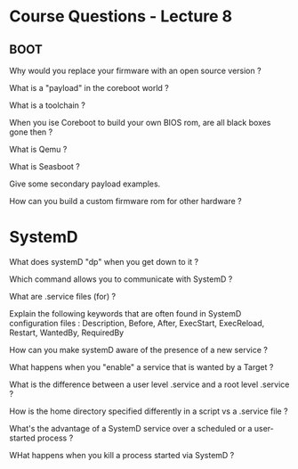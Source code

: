 # Course Questions - Lecture 8

## BOOT

Why would you replace your firmware with an open source version ?
>
What is a "payload" in the coreboot world ?
>
What is a toolchain ?
>
When you ise Coreboot to build your own BIOS rom, are all black boxes gone then ?
>
What is Qemu ?
>
What is Seasboot ?
>
Give some secondary payload examples.
>
How can you build a custom firmware rom for other hardware ?
>

# SystemD

What does systemD "dp" when you get down to it ?
>
Which command allows you to communicate with SystemD ?
>
What are .service files (for) ?
>
Explain the following keywords that are often found in SystemD configuration files : Description, Before, After, ExecStart, ExecReload, Restart, WantedBy, RequiredBy
>
How can you make systemD aware of the presence of a new service ?
>
What happens when you "enable" a service that is wanted by a Target ?
>
What is the difference between a user level .service and a root level .service ?
>
How is the home directory specified differently in a script vs a .service file ?
>
What's the advantage of a SystemD service over a scheduled or a user-started process ?
>
WHat happens when you kill a process started via SystemD ?
>
